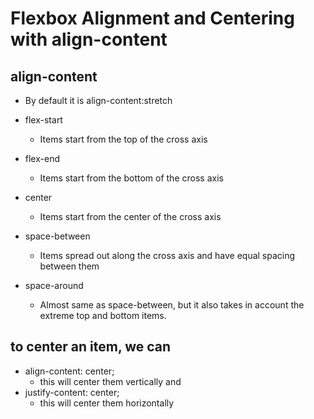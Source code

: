 # Flexbox Alignment and Centering with align-content

## align-content
- By default it is align-content:stretch

- flex-start
    - Items start from the top of the cross axis
- flex-end
    - Items start from the bottom of the cross axis
- center
    - Items start from the center of the cross axis
- space-between
    - Items spread out along the cross axis and have equal spacing between them
- space-around
    - Almost same as space-between, but it also takes in account the extreme top and bottom items.


## to center an item, we can 
- align-content: center;
    - this will center them vertically
and
- justify-content: center;
    - this will center them horizontally